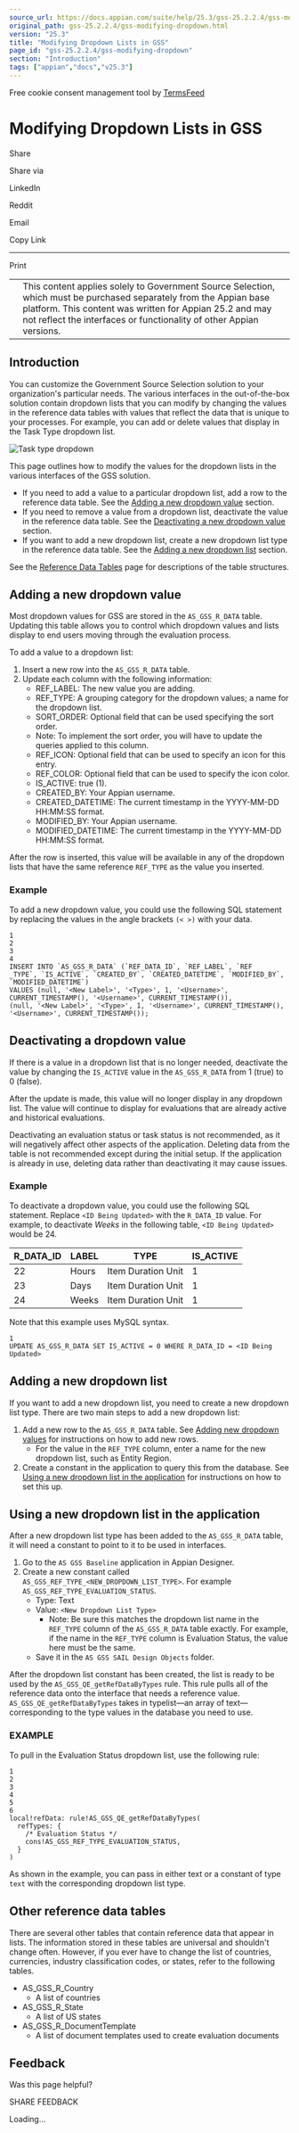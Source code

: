 ```yaml
---
source_url: https://docs.appian.com/suite/help/25.3/gss-25.2.2.4/gss-modifying-dropdown.html
original_path: gss-25.2.2.4/gss-modifying-dropdown.html
version: "25.3"
title: "Modifying Dropdown Lists in GSS"
page_id: "gss-25.2.2.4/gss-modifying-dropdown"
section: "Introduction"
tags: ["appian","docs","v25.3"]
---
```



Free cookie consent management tool by [TermsFeed](https://www.termsfeed.com/)

# Modifying Dropdown Lists in GSS

Share

Share via

LinkedIn

Reddit

Email

Copy Link

* * *

Print

<table><tbody><tr><td><i class="fa fa-check-square-o" aria-hidden="true"></i></td><td>This content applies solely to Government Source Selection, which must be purchased separately from the Appian base platform. This content was written for Appian 25.2 and may not reflect the interfaces or functionality of other Appian versions.</td></tr></tbody></table>

## Introduction

You can customize the Government Source Selection solution to your organization's particular needs. The various interfaces in the out-of-the-box solution contain dropdown lists that you can modify by changing the values in the reference data tables with values that reflect the data that is unique to your processes. For example, you can add or delete values that display in the Task Type dropdown list.

![Task type dropdown](images/modifying_dropdowns_introduction.png)

This page outlines how to modify the values for the dropdown lists in the various interfaces of the GSS solution.

-   If you need to add a value to a particular dropdown list, add a row to the reference data table. See the [Adding a new dropdown value](#adding-a-new-dropdown-value) section.
-   If you need to remove a value from a dropdown list, deactivate the value in the reference data table. See the [Deactivating a new dropdown value](#deactivating-a-dropdown-value) section.
-   If you want to add a new dropdown list, create a new dropdown list type in the reference data table. See the [Adding a new dropdown list](#adding-a-new-dropdown-list) section.

See the [Reference Data Tables](gss-modifying-reference-data-tables.html) page for descriptions of the table structures.

## Adding a new dropdown value

Most dropdown values for GSS are stored in the `AS_GSS_R_DATA` table. Updating this table allows you to control which dropdown values and lists display to end users moving through the evaluation process.

To add a value to a dropdown list:

1.  Insert a new row into the `AS_GSS_R_DATA` table.
2.  Update each column with the following information:
    -   REF\_LABEL: The new value you are adding.
    -   REF\_TYPE: A grouping category for the dropdown values; a name for the dropdown list.
    -   SORT\_ORDER: Optional field that can be used specifying the sort order.
    -   Note: To implement the sort order, you will have to update the queries applied to this column.
    -   REF\_ICON: Optional field that can be used to specify an icon for this entry.
    -   REF\_COLOR: Optional field that can be used to specify the icon color.
    -   IS\_ACTIVE: true (1).
    -   CREATED\_BY: Your Appian username.
    -   CREATED\_DATETIME: The current timestamp in the YYYY-MM-DD HH:MM:SS format.
    -   MODIFIED\_BY: Your Appian username.
    -   MODIFIED\_DATETIME: The current timestamp in the YYYY-MM-DD HH:MM:SS format.

After the row is inserted, this value will be available in any of the dropdown lists that have the same reference `REF_TYPE` as the value you inserted.

### Example

To add a new dropdown value, you could use the following SQL statement by replacing the values in the angle brackets `(< >)` with your data.

```
1
2
3
4
INSERT INTO `AS_GSS_R_DATA` (`REF_DATA_ID`, `REF_LABEL`, `REF
_TYPE`, `IS_ACTIVE`, `CREATED_BY`, `CREATED_DATETIME`, `MODIFIED_BY`, `MODIFIED_DATETIME`)
VALUES (null, '<New Label>', '<Type>', 1, '<Username>', CURRENT_TIMESTAMP(), '<Username>', CURRENT_TIMESTAMP()),
(null, '<New Label>', '<Type>', 1, '<Username>', CURRENT_TIMESTAMP(), '<Username>', CURRENT_TIMESTAMP());
```

## Deactivating a dropdown value

If there is a value in a dropdown list that is no longer needed, deactivate the value by changing the `IS_ACTIVE` value in the `AS_GSS_R_DATA` from 1 (true) to 0 (false).

After the update is made, this value will no longer display in any dropdown list. The value will continue to display for evaluations that are already active and historical evaluations.

Deactivating an evaluation status or task status is not recommended, as it will negatively affect other aspects of the application. Deleting data from the table is not recommended except during the initial setup. If the application is already in use, deleting data rather than deactivating it may cause issues.

### Example

To deactivate a dropdown value, you could use the following SQL statement. Replace `<ID Being Updated>` with the `R_DATA_ID` value. For example, to deactivate _Weeks_ in the following table, `<ID Being Updated>` would be 24.

| R\_DATA\_ID | LABEL | TYPE | IS\_ACTIVE |
| --- | --- | --- | --- |
| 22 | Hours | Item Duration Unit | 1 |
| 23 | Days | Item Duration Unit | 1 |
| 24 | Weeks | Item Duration Unit | 1 |

Note that this example uses MySQL syntax.

```
1
UPDATE AS_GSS_R_DATA SET IS_ACTIVE = 0 WHERE R_DATA_ID = <ID Being Updated>
```

## Adding a new dropdown list

If you want to add a new dropdown list, you need to create a new dropdown list type. There are two main steps to add a new dropdown list:

1.  Add a new row to the `AS_GSS_R_DATA` table. See [Adding new dropdown values](#adding-a-new-dropdown-value) for instructions on how to add new rows.
    -   For the value in the `REF_TYPE` column, enter a name for the new dropdown list, such as Entity Region.
2.  Create a constant in the application to query this from the database. See [Using a new dropdown list in the application](#using-a-new-dropdown-list-in-the-application) for instructions on how to set this up.

## Using a new dropdown list in the application

After a new dropdown list type has been added to the `AS_GSS_R_DATA` table, it will need a constant to point to it to be used in interfaces.

1.  Go to the `AS GSS Baseline` application in Appian Designer.
2.  Create a new constant called `AS_GSS_REF_TYPE_<NEW_DROPDOWN_LIST_TYPE>`. For example `AS_GSS_REF_TYPE_EVALUATION_STATUS`.
    -   Type: Text
    -   Value: `<New Dropdown List Type>`
        -   Note: Be sure this matches the dropdown list name in the `REF_TYPE` column of the `AS_GSS_R_DATA` table exactly. For example, if the name in the `REF_TYPE` column is Evaluation Status, the value here must be the same.
    -   Save it in the `AS GSS SAIL Design Objects` folder.

After the dropdown list constant has been created, the list is ready to be used by the `AS_GSS_QE_getRefDataByTypes` rule. This rule pulls all of the reference data onto the interface that needs a reference value. `AS_GSS_QE_getRefDataByTypes` takes in typelist—an array of text—corresponding to the type values in the database you need to use.

### EXAMPLE

To pull in the Evaluation Status dropdown list, use the following rule:

```
1
2
3
4
5
6
local!refData: rule!AS_GSS_QE_getRefDataByTypes(
  refTypes: {
    /* Evaluation Status */
    cons!AS_GSS_REF_TYPE_EVALUATION_STATUS,
  }
)
```

As shown in the example, you can pass in either text or a constant of type `text` with the corresponding dropdown list type.

## Other reference data tables

There are several other tables that contain reference data that appear in lists. The information stored in these tables are universal and shouldn't change often. However, if you ever have to change the list of countries, currencies, industry classification codes, or states, refer to the following tables.

-   AS\_GSS\_R\_Country
    -   A list of countries
-   AS\_GSS\_R\_State
    -   A list of US states
-   AS\_GSS\_R\_DocumentTemplate
    -   A list of document templates used to create evaluation documents

## Feedback

Was this page helpful?

SHARE FEEDBACK

Loading...